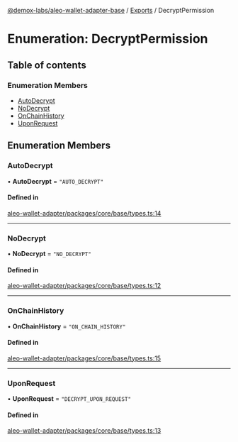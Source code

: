 [@demox-labs/aleo-wallet-adapter-base](../README.md) / [Exports](../modules.md) / DecryptPermission

# Enumeration: DecryptPermission

## Table of contents

### Enumeration Members

- [AutoDecrypt](DecryptPermission.md#autodecrypt)
- [NoDecrypt](DecryptPermission.md#nodecrypt)
- [OnChainHistory](DecryptPermission.md#onchainhistory)
- [UponRequest](DecryptPermission.md#uponrequest)

## Enumeration Members

### AutoDecrypt

• **AutoDecrypt** = ``"AUTO_DECRYPT"``

#### Defined in

[aleo-wallet-adapter/packages/core/base/types.ts:14](https://github.com/demox-labs/aleo-wallet-adapter/blob/fc6b47e/packages/core/base/types.ts#L14)

___

### NoDecrypt

• **NoDecrypt** = ``"NO_DECRYPT"``

#### Defined in

[aleo-wallet-adapter/packages/core/base/types.ts:12](https://github.com/demox-labs/aleo-wallet-adapter/blob/fc6b47e/packages/core/base/types.ts#L12)

___

### OnChainHistory

• **OnChainHistory** = ``"ON_CHAIN_HISTORY"``

#### Defined in

[aleo-wallet-adapter/packages/core/base/types.ts:15](https://github.com/demox-labs/aleo-wallet-adapter/blob/fc6b47e/packages/core/base/types.ts#L15)

___

### UponRequest

• **UponRequest** = ``"DECRYPT_UPON_REQUEST"``

#### Defined in

[aleo-wallet-adapter/packages/core/base/types.ts:13](https://github.com/demox-labs/aleo-wallet-adapter/blob/fc6b47e/packages/core/base/types.ts#L13)
